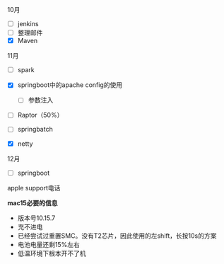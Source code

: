 10月

- [ ] jenkins
- [ ] 整理邮件
- [x] Maven

11月

- [ ] spark
- [x] springboot中的apache config的使用
  - [ ] 参数注入
- [ ] Raptor（50%）
- [ ] springbatch
- [x] netty



12月

- [ ] springboot



apple support电话



**mac15必要的信息**

- 版本号10.15.7
- 充不进电
- 已经尝试过重置SMC。没有T2芯片，因此使用的左shift，长按10s的方案
- 电池电量还剩15%左右
- 低温环境下根本开不了机

